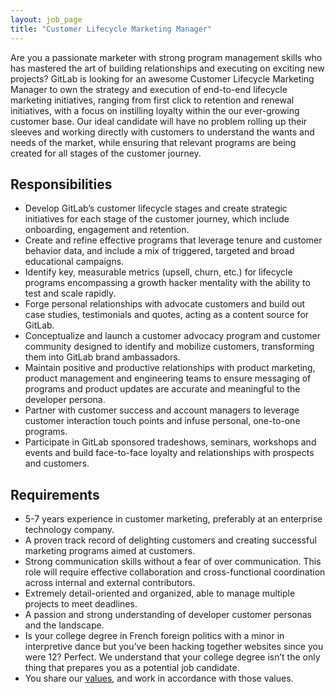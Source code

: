```yaml
---
layout: job_page
title: "Customer Lifecycle Marketing Manager"
---
```


Are you a passionate marketer with strong program management skills who has mastered the art of building relationships and executing on exciting new projects? GitLab is looking for an awesome Customer Lifecycle Marketing Manager to own the strategy and execution of end-to-end lifecycle marketing initiatives, ranging from first click to retention and renewal initiatives, with a focus on instilling loyalty within the our ever-growing customer base. Our ideal candidate will have no problem rolling up their sleeves and working directly with customers to understand the wants and needs of the market, while ensuring that relevant programs are being created for all stages of the customer journey.

## Responsibilities
* Develop GitLab’s customer lifecycle stages and create strategic initiatives for each stage of the customer journey, which include onboarding, engagement and retention.
* Create and refine effective programs that leverage tenure and customer behavior data, and include a mix of triggered, targeted and broad educational campaigns.
* Identify key, measurable metrics (upsell, churn, etc.) for lifecycle programs encompassing a growth hacker mentality with the ability to test and scale rapidly.
* Forge personal relationships with advocate customers and build out case studies, testimonials and quotes, acting as a content source for GitLab.
* Conceptualize and launch a customer advocacy program and customer community designed to identify and mobilize customers, transforming them into GitLab brand ambassadors.
* Maintain positive and productive relationships with product marketing, product management and engineering teams to ensure messaging of programs and product updates are accurate and meaningful to the developer persona.
* Partner with customer success and account managers to leverage customer interaction touch points and infuse personal, one-to-one programs.
* Participate in GitLab sponsored tradeshows, seminars, workshops and events and build face-to-face loyalty and relationships with prospects and customers.

## Requirements
* 5-7 years experience in customer marketing, preferably at an enterprise technology company.
* A proven track record of delighting customers and creating successful marketing programs aimed at customers.
* Strong communication skills without a fear of over communication. This role will require effective collaboration and cross-functional coordination across internal and external contributors.
* Extremely detail-oriented and organized, able to manage multiple projects to meet deadlines.
* A passion and strong understanding of developer customer personas and the landscape.
* Is your college degree in French foreign politics with a minor in interpretive dance but you’ve been hacking together websites since you were 12? Perfect. We understand that your college degree isn’t the only thing that prepares you as a potential job candidate.
* You share our [values](/handbook/values), and work in accordance with those values.


